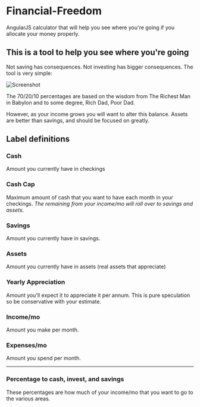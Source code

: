 Financial-Freedom
=================

AngularJS calculator that will help you see where you're going if you allocate your money properly.

## This is a tool to help you see where you're going
Not saving has consequences. Not investing has bigger consequences. The tool is very simple:

![Screenshot](https://d1zjcuqflbd5k.cloudfront.net/files/acc_93185/ZPy5?response-content-disposition=inline;%20filename=Screenshot%20on%208.4.2014%20at%2010.15.09%20AM.png&Expires=1407162299&Signature=T4hwSd7aE-e6FbHtqRYZrxJApkznvrUyUTx1MMB09v1As8KDbP10ML~VaOTfHdRLG6ofbS76Dnl8ikbVXNEiL7Y~BJLq1QCyvRumxIpR4xzG6LXkXc73dWnGfxHuC6XNfvAcGndAwyUGEtN2ciqH918kMI7KGvUIImifFdVk9mc_&Key-Pair-Id=APKAJTEIOJM3LSMN33SA)

The 70/20/10 percentages are based on the wisdom from The Richest Man in Babylon and to some degree, Rich Dad, Poor Dad.

However, as your income grows you will want to alter this balance. Assets are better than savings, and should be focused on greatly.

## Label definitions

### Cash
Amount you currently have in checkings

### Cash Cap
Maximum amount of cash that you want to have each month in your checkings. _The remaining from your income/mo will roll over to savings and assets_.

### Savings
Amount you currently have in savings.

### Assets
Amount you currently have in assets (real assets that appreciate)

### Yearly Appreciation
Amount you'll expect it to appreciate it per annum. This is pure speculation so be conservative with your estimate.

### Income/mo
Amount you make per month.

### Expenses/mo
Amount you spend per month.

---

### Percentage to cash, invest, and savings
These percentages are how much of your income/mo that you want to go to the various areas.
